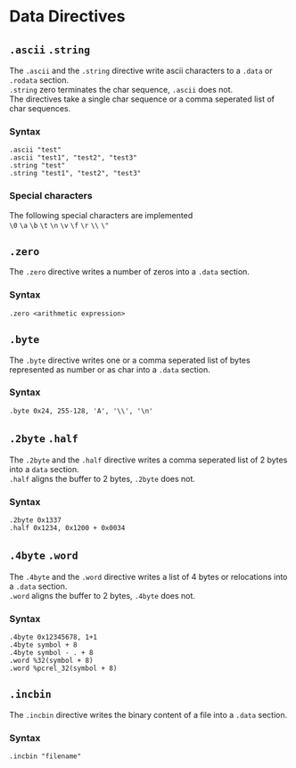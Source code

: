 
# Data Directives

## `.ascii` `.string`

The `.ascii` and the `.string` directive write ascii characters to a `.data` or `.rodata` section.  
`.string` zero terminates the char sequence, `.ascii` does not.  
The directives take a single char sequence or a comma seperated list of char sequences.  

### Syntax

```
.ascii "test"
.ascii "test1", "test2", "test3"  
.string "test"
.string "test1", "test2", "test3"  
```

### Special characters  

The following special characters are implemented  
`\0` `\a` `\b` `\t` `\n` `\v` `\f` `\r` `\\` `\"`  

## `.zero`

The `.zero` directive writes a number of zeros into a `.data` section.
### Syntax
```
.zero <arithmetic expression>
```

## `.byte`

The `.byte` directive writes one or a comma seperated list of bytes represented as number or as char into a `.data` section.  

### Syntax

```
.byte 0x24, 255-128, 'A', '\\', '\n'
```

## `.2byte` `.half`
The `.2byte` and the `.half` directive writes a comma seperated list of 2 bytes into a `data` section.  
`.half` aligns the buffer to 2 bytes, `.2byte` does not.  

### Syntax

```
.2byte 0x1337
.half 0x1234, 0x1200 + 0x0034
```

## `.4byte` `.word`

The `.4byte` and the `.word` directive writes a list of 4 bytes or relocations into a `.data` section.  
`.word` aligns the buffer to 2 bytes, `.4byte` does not.

### Syntax

```
.4byte 0x12345678, 1+1
.4byte symbol + 8
.4byte symbol - . + 8
.word %32(symbol + 8)
.word %pcrel_32(symbol + 8)
```

## `.incbin`

The `.incbin` directive writes the binary content of a file into a `.data` section.  

### Syntax

```
.incbin "filename"
```

